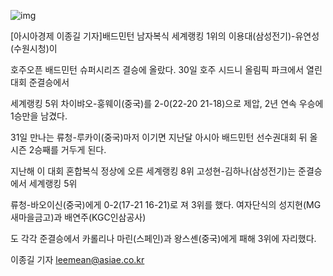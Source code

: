 ![img](http://cphoto.asiae.co.kr/listimglink/6/201408201919343598316A_2.jpg)

[아시아경제 이종길 기자]배드민턴 남자복식 세계랭킹 1위의 이용대(삼성전기)-유연성(수원시청)이 

호주오픈 배드민턴 슈퍼시리즈 결승에 올랐다. 30일 호주 시드니 올림픽 파크에서 열린 대회 준결승에서 

세계랭킹 5위 차이뱌오-훙웨이(중국)를 2-0(22-20 21-18)으로 제압, 2년 연속 우승에 1승만을 남겼다. 

31일 만나는 류청-루카이(중국)마저 이기면 지난달 아시아 배드민턴 선수권대회 뒤 올 시즌 2승째를 거두게 된다. 

지난해 이 대회 혼합복식 정상에 오른 세계랭킹 8위 고성현-김하나(삼성전기)는 준결승에서 세계랭킹 5위

류청-바오이신(중국)에게 0-2(17-21 16-21)로 져 3위를 했다. 여자단식의 성지현(MG새마을금고)과 배연주(KGC인삼공사)

도 각각 준결승에서 카롤리나 마린(스페인)과 왕스셴(중국)에게 패해 3위에 자리했다.

이종길 기자 leemean@asiae.co.kr
